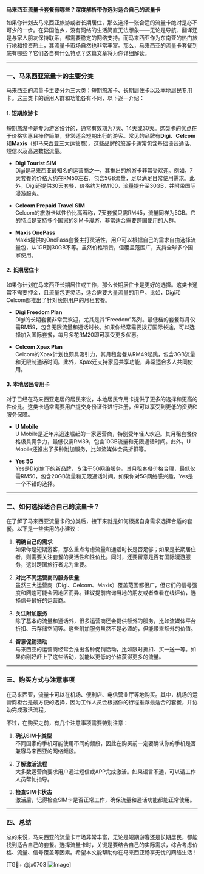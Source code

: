 **马来西亚流量卡套餐有哪些？深度解析带你选对适合自己的流量卡**

如果你计划去马来西亚旅游或者长期居住，那么选择一张合适的流量卡绝对是必不可少的一步。在异国他乡，没有网络的生活简直无法想象——无论是导航、翻译还是与家人朋友保持联系，都需要稳定的网络支持。而马来西亚作为东南亚的热门旅行地和投资热土，其流量卡市场自然也非常丰富。那么，马来西亚的流量卡套餐到底有哪些？它们各自有什么特点？这篇文章将为你详细解读。

---

### **一、马来西亚流量卡的主要分类**

马来西亚的流量卡主要分为三大类：短期旅游卡、长期居住卡以及本地居民专用卡。这三类卡的适用人群和功能各有不同，以下逐一介绍：

#### 1. 短期旅游卡
短期旅游卡是专为游客设计的，通常有效期为7天、14天或30天。这类卡的优点在于价格实惠且操作简单，非常适合短期出行的游客。常见的品牌有**Digi**、**Celcom**和**Maxis**（即马来西亚三大运营商）。这些品牌的旅游卡通常包含基础语音通话、短信以及高速数据流量。

- **Digi Tourist SIM**  
  Digi是马来西亚最知名的运营商之一，其推出的旅游卡非常受欢迎。例如，7天套餐的价格大约在RM50左右，包含5GB流量，足以满足日常使用需求。此外，Digi还提供30天套餐，价格约为RM100，流量提升至30GB，并附带国际漫游服务。
  
- **Celcom Prepaid Travel SIM**  
  Celcom的旅游卡以性价比高著称，7天套餐只需RM45，流量同样为5GB。它的特点是支持多个国家的SIM卡漫游，非常适合需要跨国使用的人群。

- **Maxis OnePass**  
  Maxis提供的OnePass套餐主打灵活性，用户可以根据自己的需求自由选择流量包，从1GB到30GB不等。虽然价格稍贵，但覆盖范围广，支持全球多个国家使用。

#### 2. 长期居住卡
如果你计划在马来西亚长期居住或工作，那么长期居住卡是更好的选择。这类卡通常不需要押金，且流量包更灵活，适合需要大量流量的用户。比如，Digi和Celcom都推出了针对长期用户的月租套餐。

- **Digi Freedom Plan**  
  Digi的长期套餐非常受欢迎，尤其是其“Freedom”系列。最低档的套餐每月仅需RM59，包含无限流量和通话时长。如果你经常需要拨打国际长途，可以选择加入国际套餐，每月多花RM20即可享受更多优惠。

- **Celcom Xpax Plan**  
  Celcom的Xpax计划也颇具吸引力，其月租套餐从RM49起跳，包含3GB流量和无限制通话时间。此外，Xpax还支持家庭共享功能，非常适合多人共同使用。

#### 3. 本地居民专用卡
对于已经在马来西亚定居的居民来说，本地居民专用卡提供了更多的选择和更高的性价比。这类卡通常需要用户提交身份证件进行注册，但可以享受到更低的资费和服务保障。

- **U Mobile**  
  U Mobile是近年来迅速崛起的一家运营商，特别受年轻人欢迎。其月租套餐价格极具竞争力，最低仅需RM39，包含10GB流量和无限通话时间。此外，U Mobile还推出了多种附加服务，比如流媒体会员折扣等。

- **Yes 5G**  
  Yes是Digi旗下的新品牌，专注于5G网络服务。其月租套餐价格合理，最低仅需RM50，包含20GB流量和无限通话时间。如果你对5G网络感兴趣，Yes是一个不错的选择。

---

### **二、如何选择适合自己的流量卡？**

在了解了马来西亚流量卡的分类后，接下来就是如何根据自身需求选择合适的套餐。以下是一些实用的小建议：

1. **明确自己的需求**  
   如果你是短期游客，那么重点考虑流量和通话时长是否足够；如果是长期居住者，则需要关注套餐的灵活性和性价比。同时，还要留意是否有国际漫游服务，这对跨国旅行者尤为重要。

2. **对比不同运营商的服务质量**  
   虽然三大运营商（Digi、Celcom、Maxis）覆盖范围都很广，但它们的信号强度和网速可能会因地区而异。建议提前咨询当地的朋友或者查看在线评价，选择信号最好的运营商。

3. **关注附加服务**  
   除了基本的流量和通话外，很多运营商还会提供额外的服务，比如流媒体平台折扣、云存储空间等。这些附加服务虽然不是必须的，但能带来额外的价值。

4. **留意促销活动**  
   马来西亚的运营商经常会推出各种促销活动，比如限时折扣、买一送一等。如果你刚好赶上了这些活动，就能以更低的价格获得更多的流量。

---

### **三、购买方式与注意事项**

在马来西亚，流量卡可以在机场、便利店、电信营业厅等地购买。其中，机场的运营商柜台是最方便的选择，因为工作人员会根据你的行程推荐最适合的套餐，并协助完成激活流程。

不过，在购买之前，有几个注意事项需要特别注意：

1. **确认SIM卡类型**  
   不同国家的手机可能使用不同的频段，因此在购买前一定要确认你的手机是否兼容马来西亚的网络频段。

2. **了解激活流程**  
   大多数运营商要求用户通过短信或APP完成激活。如果语言不通，可以请工作人员帮忙指导。

3. **检查SIM卡状态**  
   激活后，记得检查SIM卡是否正常工作，确保流量和通话功能都能正常使用。

---

### **四、总结**

总的来说，马来西亚的流量卡市场非常丰富，无论是短期游客还是长期居民，都能找到适合自己的套餐。选择流量卡时，关键是要结合自己的实际需求，综合考虑价格、流量、信号覆盖等因素。希望本文能帮助你在马来西亚畅享无忧的网络生活！

[TG💪+ @jx0703 ![Image](https://github.com/user-attachments/assets/dbca1d08-cadb-493c-b0ec-ad6f7a83f270)]